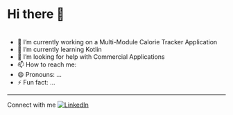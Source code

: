 # Hi there 👋
#
- 🔭 I’m currently working on a Multi-Module Calorie Tracker Application
- 🌱 I’m currently learning Kotlin
- 🤔 I’m looking for help with Commercial Applications
- 📫 How to reach me: 
- 😄 Pronouns: ...
- ⚡ Fun fact: ...

---
Connect with me
[![LinkedIn](https://img.shields.io/badge/LinkedIn-blue?style=for-the-badge&logo=linkedin)](https://www.linkedin.com/in/samuel-thursby-50125b252/)

